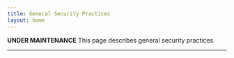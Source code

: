 ```yaml
---
title: General Security Practices
layout: home
---
```


**********UNDER MAINTENANCE**********
This page describes general security practices.

----